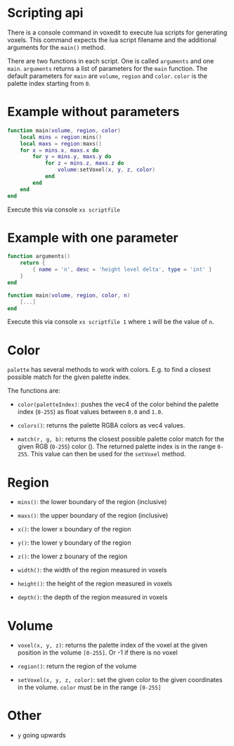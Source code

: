 # Scripting api

There is a console command in voxedit to execute lua scripts for generating voxels. This command expects the lua script filename and the additional arguments for the `main()` method.

There are two functions in each script. One is called `arguments` and one `main`. `arguments` returns a list of parameters for the `main` function. The default parameters for `main` are `volume`, `region` and `color`. `color` is the palette index starting from `0`.

# Example without parameters

```lua
function main(volume, region, color)
	local mins = region:mins()
	local maxs = region:maxs()
	for x = mins.x, maxs.x do
		for y = mins.y, maxs.y do
			for z = mins.z, maxs.z do
				volume:setVoxel(x, y, z, color)
			end
		end
	end
end
```

Execute this via console `xs scriptfile`

# Example with one parameter

```lua
function arguments()
	return {
		{ name = 'n', desc = 'height level delta', type = 'int' }
	}
end

function main(volume, region, color, n)
	[...]
end
```

Execute this via console `xs scriptfile 1` where `1` will be the value of `n`.

# Color

`palette` has several methods to work with colors. E.g. to find a closest possible match for the given palette index.

The functions are:

* `color(paletteIndex)`: pushes the vec4 of the color behind the palette index (`0-255`) as float values between `0.0` and `1.0`.

* `colors()`: returns the palette RGBA colors as vec4 values.

* `match(r, g, b)`: returns the closest possible palette color match for the given RGB (`0-255`) color (). The returned palette index is in the range `0-255`. This value can then be used for the `setVoxel` method.

# Region

* `mins()`: the lower boundary of the region (inclusive)

* `maxs()`: the upper boundary of the region (inclusive)

* `x()`: the lower x boundary of the region

* `y()`: the lower y boundary of the region

* `z()`: the lower z bounary of the region

* `width()`: the width of the region measured in voxels

* `height()`: the height of the region measured in voxels

* `depth()`: the depth of the region measured in voxels

# Volume

* `voxel(x, y, z)`: returns the palette index of the voxel at the given position in the volume `[0-255]`. Or -1 if there is no voxel

* `region()`: return the region of the volume

* `setVoxel(x, y, z, color)`: set the given color to the given coordinates in the volume. `color` must be in the range `[0-255]`

# Other

* `y` going upwards
